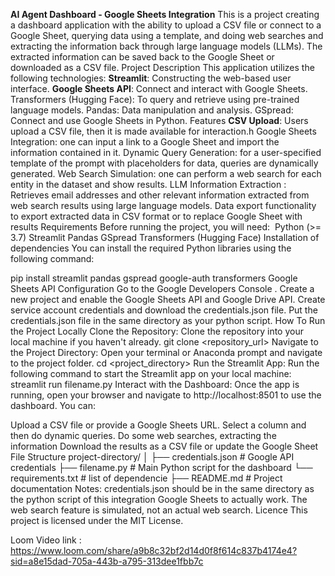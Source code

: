 **AI Agent Dashboard - Google Sheets Integration**
This is a project creating a dashboard application with the ability to upload a CSV file or connect to a Google Sheet, querying data using a template, and doing web searches and extracting the information back through large language models (LLMs). The extracted information can be saved back to the Google Sheet or downloaded as a CSV file.
Project Description
This application utilizes the following technologies:
**Streamlit**: Constructing the web-based user interface.
**Google Sheets API**: Connect and interact with Google Sheets.
Transformers (Hugging Face): To query and retrieve using pre-trained language models.
Pandas: Data manipulation and analysis.
GSpread: Connect and use Google Sheets in Python.
Features
**CSV Upload**: Users upload a CSV file, then it is made available for interaction.h
Google Sheets Integration: one can input a link to a Google Sheet and import the information contained in it.
Dynamic Query Generation: for a user-specified template of the prompt with placeholders for data, queries are dynamically generated.
Web Search Simulation: one can perform a web search for each entity in the dataset and show results.
LLM Information Extraction : Retrieves email addresses and other relevant information extracted from web search results using large language models.
Data export functionality to export extracted data in CSV format or to replace Google Sheet with results
Requirements
Before running the project, you will need: 
Python (>= 3.7)
Streamlit
Pandas
GSpread
Transformers (Hugging Face)
Installation of dependencies
You can install the required Python libraries using the following command: 

pip install streamlit pandas gspread google-auth transformers
Google Sheets API Configuration
Go to the Google Developers Console .
Create a new project and enable the Google Sheets API and Google Drive API.
Create service account credentials and download the credentials.json file.
 Put the credentials.json file in the same directory as your python script.
How To Run the Project Locally
Clone the Repository: Clone the repository into your local machine if you haven't already.
git clone <repository_url>
Navigate to the Project Directory: Open your terminal or Anaconda prompt and navigate to the project folder.
cd <project_directory>
Run the Streamlit App: Run the following command to start the Streamlit app on your local machine:
streamlit run filename.py
Interact with the Dashboard: Once the app is running, open your browser and navigate to http://localhost:8501 to use the dashboard. You can:

Upload a CSV file or provide a Google Sheets URL.
Select a column and then do dynamic queries.
Do some web searches, extracting the information
Download the results as a CSV file or update the Google Sheet
File Structure
project-directory/
│
├── credentials.json           # Google API credentials
├── filename.py                # Main Python script for the dashboard
└── requirements.txt             # list of dependencie
├── README.md                    # Project documentation
Notes: 
credentials.json should be in the same directory as the python script of this integration Google Sheets to actually work.
The web search feature is simulated, not an actual web search.
Licence
This project is licensed under the MIT License.

Loom Video link : https://www.loom.com/share/a9b8c32bf2d14d0f8f614c837b4174e4?sid=a8e15dad-705a-443b-a795-313dee1fbb7c
